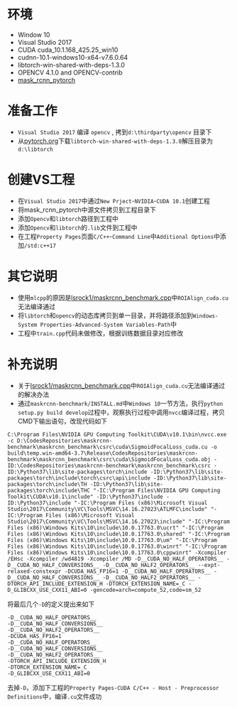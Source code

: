 # 环境
  - Window 10
  - Visual Studio 2017
  - CUDA cuda_10.1.168_425.25_win10 
  - cudnn-10.1-windows10-x64-v7.6.0.64
  - libtorch-win-shared-with-deps-1.3.0
  - OPENCV 4.1.0 and OPENCV-contrib
  - [mask_rcnn_pytorch](https://github.com/Kolkir/mlcpp)
  
# 准备工作
- `Visual Studio 2017` 编译 `opencv` , 拷到`d:\thirdparty\opencv` 目录下
- 从[pytorch.org](https://pytorch.org/)下载`libtorch-win-shared-with-deps-1.3.0`解压目录为`d:\libtorch`

# 创建VS工程

- 在`Visual Studio 2017`中通过`New Prject`-`NVIDIA`-`CUDA 10.1`创建工程
- 将mask_rcnn_pytorch中源文件拷贝到工程目录下
- 添加`Opencv`和`libtorch`路径到工程中
- 添加`Opencv`和`libtorch`的`.lib`文件到工程中
- 在工程`Property Pages`页面`C/C++`-`Command Line`中`Additional Options`中添加`/std:c++17`

# 其它说明
- 使用`mlcpp`的原因是[lsrock1/maskrcnn_benchmark.cpp](https://github.com/lsrock1/maskrcnn_benchmark.cpp)中`ROIAlign_cuda.cu`无法编译通过
- 将`libtorch`和`opencv`的动态库拷贝到单一目录，并将路径添加到`Windows-System Properties-Advanced-System Variables-Path`中
- 工程中`train.cpp`代码未做修改，根据训练数据目录对应修改

# 补充说明
- 关于[lsrock1/maskrcnn_benchmark.cpp](https://github.com/lsrock1/maskrcnn_benchmark.cpp)中`ROIAlign_cuda.cu`无法编译通过的解决办法
- 通过`maskrcnn-benchmark/INSTALL.md`中`Windows 10`一节方法，执行`python setup.py build develop`过程中，观察执行过程中调用`nvcc`编译过程，拷贝CMD下输出语句，改现代码如下
```
C:\Program Files\NVIDIA GPU Computing Toolkit\CUDA\v10.1\bin\nvcc.exe -c D:\CodesRepositories\maskrcnn-benchmark\maskrcnn_benchmark\csrc\cuda\SigmoidFocalLoss_cuda.cu -o build\temp.win-amd64-3.7\Release\CodesRepositories\maskrcnn-benchmark\maskrcnn_benchmark\csrc\cuda\SigmoidFocalLoss_cuda.obj -ID:\CodesRepositories\maskrcnn-benchmark\maskrcnn_benchmark\csrc -ID:\Python37\lib\site-packages\torch\include -ID:\Python37\lib\site-packages\torch\include\torch\csrc\api\include -ID:\Python37\lib\site-packages\torch\include\TH -ID:\Python37\lib\site-packages\torch\include\THC "-IC:\Program Files\NVIDIA GPU Computing Toolkit\CUDA\v10.1\include" -ID:\Python37\include -ID:\Python37\include "-IC:\Program Files (x86)\Microsoft Visual Studio\2017\Community\VC\Tools\MSVC\14.16.27023\ATLMFC\include" "-IC:\Program Files (x86)\Microsoft Visual Studio\2017\Community\VC\Tools\MSVC\14.16.27023\include" "-IC:\Program Files (x86)\Windows Kits\10\include\10.0.17763.0\ucrt" "-IC:\Program Files (x86)\Windows Kits\10\include\10.0.17763.0\shared" "-IC:\Program Files (x86)\Windows Kits\10\include\10.0.17763.0\um" "-IC:\Program Files (x86)\Windows Kits\10\include\10.0.17763.0\winrt" "-IC:\Program Files (x86)\Windows Kits\10\include\10.0.17763.0\cppwinrt" -Xcompiler /EHsc -Xcompiler /wd4819 -Xcompiler /MD -D__CUDA_NO_HALF_OPERATORS__ -D__CUDA_NO_HALF_CONVERSIONS__ -D__CUDA_NO_HALF2_OPERATORS__ --expt-relaxed-constexpr -DCUDA_HAS_FP16=1 -D__CUDA_NO_HALF_OPERATORS__ -D__CUDA_NO_HALF_CONVERSIONS__ -D__CUDA_NO_HALF2_OPERATORS__ -DTORCH_API_INCLUDE_EXTENSION_H -DTORCH_EXTENSION_NAME=_C -D_GLIBCXX_USE_CXX11_ABI=0 -gencode=arch=compute_52,code=sm_52
```
将最后几个`-D`的定义提出来如下
```
-D__CUDA_NO_HALF_OPERATORS__ 
-D__CUDA_NO_HALF_CONVERSIONS__ 
-D__CUDA_NO_HALF2_OPERATORS__ 
-DCUDA_HAS_FP16=1 
-D__CUDA_NO_HALF_OPERATORS__ 
-D__CUDA_NO_HALF_CONVERSIONS__ 
-D__CUDA_NO_HALF2_OPERATORS__ 
-DTORCH_API_INCLUDE_EXTENSION_H 
-DTORCH_EXTENSION_NAME=_C 
-D_GLIBCXX_USE_CXX11_ABI=0 
```
去掉`-D`，添加下工程的`Property Pages-CUDA C/C++ - Host - Preprocessor Definitions`中，编译`.cu`文件成功
